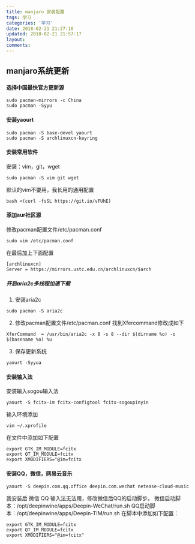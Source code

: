 ```yaml
---
title: manjaro 安装配置
tags: 学习
categories: '学习'
date: 2018-02-21 21:27:10
updated: 2018-02-21 21:57:17
layout:
comments:
---
```



## manjaro系统更新
#### 选择中国最快官方更新源
```
sudo pacman-mirrors -c China
sudo pacman -Syyu
```
#### 安装yaourt
```
sudo pacman -S base-devel yaourt
sudo pacman -S archlinuxcn-keyring
```
#### 安装常用软件
安装：vim，git，wget
```
sudo pacman -S vim git wget
```
默认的vim不要用，我长用的通用配置
```
bash <(curl -fsSL https://git.io/vFUhE)
```
#### 添加aur社区源
修改pacman配置文件/etc/pacman.conf
```
sudo vim /etc/pacman.conf
```
在最后加上下面配置
```
[archlinuxcn]
Server = https://mirrors.ustc.edu.cn/archlinuxcn/$arch
```
##### 开启aria2c多线程加速下载
1. 安装aria2c
```
sudo pacman -S aria2c
```
2. 修改pacman配置文件/etc/pacman.conf
找到Xfercommand修改成如下
```
XferCommand  = /usr/bin/aria2c -x 8 -s 8 --dir $(dirname %o) -o $(basename %o) %u
```
3. 保存更新系统
```
yaourt -Syyua
```
#### 安装输入法

安装输入sogou输入法
```
yaourt -S fcitx-im fcitx-configtool fcitx-sogoupinyin
```
输入环境添加
```
vim ~/.xprofile
```
在文件中添加如下配置
```
export GTK_IM_MODULE=fcitx
export QT_IM_MODULE=fcitx
export XMODIFIERS="@im=fcitx
```
#### 安装QQ，微信，网易云音乐
```
yaourt -S deepin.com.qq.office deepin.com.wechat netease-cloud-music
```
我安装后 微信 QQ 输入法无法用，修改微信后QQ的启动脚步。
微信启动脚本：/opt/deepinwine/apps/Deepin-WeChat/run.sh
QQ启动脚本：/opt/deepinwine/apps/Deepin-TIM/run.sh
在脚本中添加如下配置：
```
export GTK_IM_MODULE=fcitx
export QT_IM_MODULE=fcitx
export XMODIFIERS="@im=fcitx"
```
